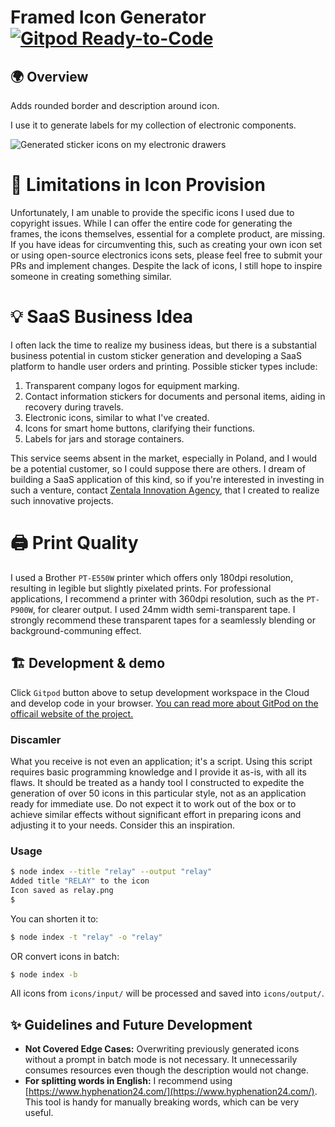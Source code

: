 # Framed Icon Generator [![Gitpod Ready-to-Code](https://img.shields.io/badge/Gitpod-ready--to--code-blue?logo=gitpod)](https://gitpod.io/#https://github.com/zentala/framed-icon-generator)

## 🌍 Overview
Adds rounded border and description around icon. 

I use it to generate labels for my collection of electronic components.

![Generated sticker icons on my electronic drawers](https://cdn.zentala.io/img/framed_icon.jpg)

# 📝 Limitations in Icon Provision
Unfortunately, I am unable to provide the specific icons I used due to copyright issues. While I can offer the entire code for generating the frames, the icons themselves, essential for a complete product, are missing. If you have ideas for circumventing this, such as creating your own icon set or using open-source electronics icons sets, please feel free to submit your PRs and implement changes. Despite the lack of icons, I still hope to inspire someone in creating something similar.

# 💡 SaaS Business Idea
I often lack the time to realize my business ideas, but there is a substantial business potential in custom sticker generation and developing a SaaS platform to handle user orders and printing. Possible sticker types include:
1) Transparent company logos for equipment marking.
2) Contact information stickers for documents and personal items, aiding in recovery during travels.
3) Electronic icons, similar to what I've created.
4) Icons for smart home buttons, clarifying their functions.
5) Labels for jars and storage containers.

This service seems absent in the market, especially in Poland, and I would be a potential customer, so I could suppose there are others. I dream of building a SaaS application of this kind, so if you're interested in investing in such a venture, contact [Zentala Innovation Agency](http://zentala.agency/), that I created to realize such innovative projects.

# 🖨️ Print Quality
I used a Brother `PT-E550W` printer which offers only 180dpi resolution, resulting in legible but slightly pixelated prints. For professional applications, I recommend a printer with 360dpi resolution, such as the `PT-P900W`, for clearer output. I used 24mm width semi-transparent tape. I strongly recommend these transparent tapes for a seamlessly blending or background-communing effect.

## 🏗 Development & demo
Click `Gitpod` button above to setup development workspace in the Cloud and develop code in your browser. [You can read more about GitPod on the officail website of the project.](https://www.gitpod.io/)

### Discamler
What you receive is not even an application; it's a script. Using this script requires basic programming knowledge and I provide it as-is, with all its flaws. It should be treated as a handy tool I constructed to expedite the generation of over 50 icons in this particular style, not as an application ready for immediate use. Do not expect it to work out of the box or to achieve similar effects without significant effort in preparing icons and adjusting it to your needs. Consider this an inspiration.


### Usage

``` bash
$ node index --title "relay" --output "relay"
Added title "RELAY" to the icon
Icon saved as relay.png
$
```

You can shorten it to:
``` bash
$ node index -t "relay" -o "relay"
```

OR convert icons in batch:
``` bash
$ node index -b
```

All icons from `icons/input/` will be processed and saved into `icons/output/`.

## ✨ Guidelines and Future Development

* **Not Covered Edge Cases:** Overwriting previously generated icons without a prompt in batch mode is not necessary. It unnecessarily consumes resources even though the description would not change.
* **For splitting words in English:** I recommend using [https://www.hyphenation24.com/](https://www.hyphenation24.com/). This tool is handy for manually breaking words, which can be very useful.
